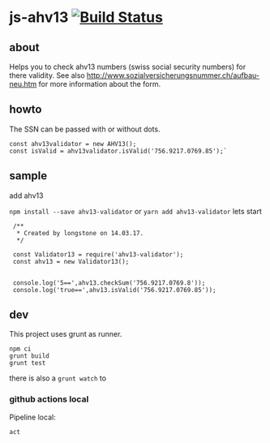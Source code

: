# js-ahv13 [![Build Status](https://travis-ci.org/longstone/js-ahv13.svg?branch=master)](https://travis-ci.org/longstone/js-ahv13)
## about
Helps you to check ahv13 numbers (swiss social security numbers) for there validity. See also http://www.sozialversicherungsnummer.ch/aufbau-neu.htm for more information about the form.

## howto
The SSN can be passed with or without dots.
```
const ahv13validator = new AHV13();
const isValid = ahv13validator.isValid('756.9217.0769.85');`
```
## sample
add ahv13

`npm install --save ahv13-validator` or `yarn add ahv13-validator`
lets start
```
 /**
  * Created by longstone on 14.03.17.
  */
 
 const Validator13 = require('ahv13-validator');
 const ahv13 = new Validator13();
 
 
 console.log('5==',ahv13.checkSum('756.9217.0769.8'));
 console.log('true==',ahv13.isValid('756.9217.0769.85'));
 ```

## dev

This project uses grunt as runner.

```
npm ci
grunt build
grunt test
```
there is also a `grunt watch` to 



### github actions local

Pipeline local:

```
act
```
